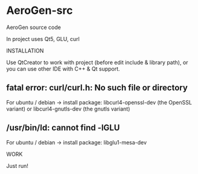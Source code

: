 # AeroGen-src
AeroGen source code

In project uses Qt5, GLU, curl

INSTALLATION

Use QtCreator to work with project (before edit include & library path), or you can use other IDE with C++ & Qt support.

## fatal error: curl/curl.h: No such file or directory
For ubuntu / debian -> install package:
libcurl4-openssl-dev (the OpenSSL variant)
or
libcurl4-gnutls-dev (the gnutls variant)

## /usr/bin/ld: cannot find -lGLU
For ubuntu / debian -> install package:
libglu1-mesa-dev

WORK

Just run!
